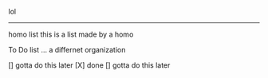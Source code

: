 lol

_______
homo list
this is a list made by a homo

To Do list ... a differnet organization 

[] gotta do this later
[X] done
[] gotta do this later